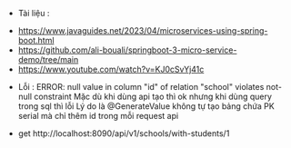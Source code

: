 - Tài liệu :

* https://www.javaguides.net/2023/04/microservices-using-spring-boot.html
* https://github.com/ali-bouali/springboot-3-micro-service-demo/tree/main
* https://www.youtube.com/watch?v=KJ0cSvYj41c

- Lỗi : ERROR: null value in column "id" of relation "school" violates not-null constraint
  Mặc dù khi dùng api tạo thì ok nhưng khi dùng query trong sql thì lỗi
  Lý do là @GenerateValue không tự tạo bảng chứa PK serial mà chỉ thêm id trong mỗi request api

- get http://localhost:8090/api/v1/schools/with-students/1
